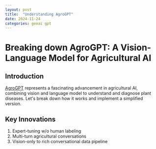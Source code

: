 ```yaml
---
layout: post
title:  "Understanding AgroGPT"
date: 2024-11-24
categories: geoai gpt
---
```


# Breaking down AgroGPT: A Vision-Language Model for Agricultural AI

## Introduction
[AgroGPT](https://arxiv.org/abs/2410.08405) represents a fascinating advancement in agricultural AI, combining vision and language model to understand and diagnose plant diseases. Let's break down how it works and implement a simplified version.

## Key Innovations
1. Expert-tuning w/o human labeling
2. Multi-turn agricultural conversations
3. Vision-only to rich conversational data pipeline
